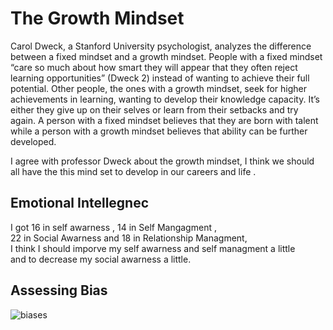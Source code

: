 # The Growth Mindset 
Carol Dweck, a Stanford University psychologist, analyzes the difference between a fixed mindset and a growth mindset. People with a fixed mindset “care so much about how smart they will appear that they often reject learning opportunities” (Dweck 2) instead of wanting to achieve their full potential.
Other people, the ones with a growth mindset, seek for higher achievements in learning, wanting to develop their knowledge capacity. It’s either they give up on their selves or learn from their setbacks and try again. A person with a fixed mindset believes that they are born with talent while a person with
a growth mindset believes that ability can be further developed. 

I agree with professor Dweck about the growth mindset, I think we should all have the this mind set to develop in our careers and life .
## Emotional Intellegnec
I got 16 in self awarness , 14 in Self Mangagment ,<br>
22 in Social Awarness and 18 in Relationship Managment,<br>
I think I should imporve my self awarness and self managment a little<br>
and to decrease my social awarness a little.<br>
## Assessing Bias
![biases](https://user-images.githubusercontent.com/61474974/155858534-dcbf3f70-065c-4dca-b2cd-74083ac26a01.PNG)
